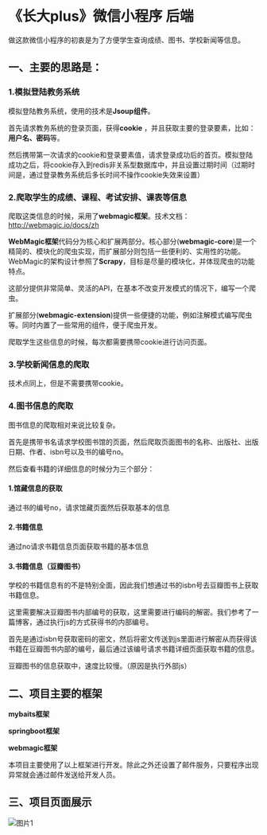 # 《长大plus》微信小程序  后端

做这款微信小程序的初衷是为了方便学生查询成绩、图书、学校新闻等信息。

## 一、主要的思路是：

### 1.模拟登陆教务系统

模拟登陆教务系统，使用的技术是**Jsoup组件**。

首先请求教务系统的登录页面，获得**cookie** ，并且获取主要的登录要素，比如：**用户名、密码**等。

然后携带第一次请求的cookie和登录要素值，请求登录成功后的首页。模拟登陆成功之后，将cookie存入到redis非关系型数据库中，并且设置过期时间（过期时间是，通过登录教务系统后多长时间不操作cookie失效来设置）

### 2.爬取学生的成绩、课程、考试安排、课表等信息

爬取这类信息的时候，采用了**webmagic框架**。技术文档：http://webmagic.io/docs/zh

**WebMagic框架**代码分为核心和扩展两部分。核心部分(**webmagic-core**)是一个精简的、模块化的爬虫实现，而扩展部分则包括一些便利的、实用性的功能。WebMagic的架构设计参照了**Scrapy**，目标是尽量的模块化，并体现爬虫的功能特点。

这部分提供非常简单、灵活的API，在基本不改变开发模式的情况下，编写一个爬虫。

扩展部分(**webmagic-extension**)提供一些便捷的功能，例如注解模式编写爬虫等。同时内置了一些常用的组件，便于爬虫开发。

爬取学生这些信息的时候，每次都需要携带cookie进行访问页面。

### 3.学校新闻信息的爬取

技术点同上，但是不需要携带cookie。

### 4.图书信息的爬取

图书信息的爬取相对来说比较复杂。

首先是携带书名请求学校图书馆的页面，然后爬取页面图书的名称、出版社、出版日期、作者、isbn号以及书的编号no。

然后查看书籍的详细信息的时候分为三个部分：

#### 1.馆藏信息的获取

通过书的编号no，请求馆藏页面然后获取基本的信息

#### 2.书籍信息

通过no请求书籍信息页面获取书籍的基本信息

#### 3.书籍信息（豆瓣图书）

学校的书籍信息有的不是特别全面，因此我们想通过书的isbn号去豆瓣图书上获取书籍信息。

这里需要解决豆瓣图书内部编号的获取，这里需要进行编码的解密。我们参考了一篇博客，通过执行js的方式获得书的内部编号。

首先是通过isbn号获取密码的密文，然后将密文传送到js里面进行解密从而获得该书籍在豆瓣图书内部的编号，最后通过该编号请求书籍详细页面获取书籍的信息。

豆瓣图书的信息获取中，速度比较慢。（原因是执行外部js）

## 二、项目主要的框架

**mybaits框架**

**springboot框架**

**webmagic框架**

本项目主要使用了以上框架进行开发。除此之外还设置了邮件服务，只要程序出现异常就会通过邮件发送给开发人员。

## 三、项目页面展示

![图片1](C:\Users\YJX\Desktop\图片1.png)